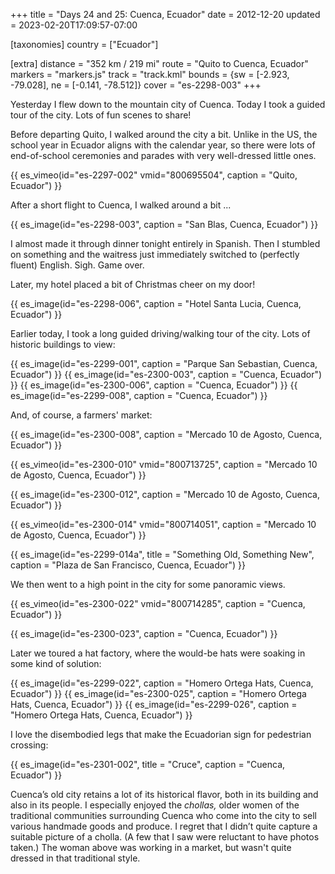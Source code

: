 +++
title = "Days 24 and 25: Cuenca, Ecuador"
date = 2012-12-20
updated = 2023-02-20T17:09:57-07:00

[taxonomies]
country = ["Ecuador"]

[extra]
distance = "352 km / 219 mi"
route = "Quito to Cuenca, Ecuador"
markers = "markers.js"
track = "track.kml"
bounds = {sw = [-2.923, -79.028], ne = [-0.141, -78.512]}
cover = "es-2298-003"
+++

Yesterday I flew down to the mountain city of Cuenca. Today I took a guided tour of the city. Lots of fun scenes to share!

<!-- more -->

Before departing Quito, I walked around the city a bit. Unlike in the US, the school year in Ecuador aligns with the calendar year, so there were lots of end-of-school ceremonies and parades with very well-dressed little ones.

{{ es_vimeo(id="es-2297-002" vmid="800695504", caption = "Quito, Ecuador") }}

After a short flight to Cuenca, I walked around a bit ...

{{ es_image(id="es-2298-003", caption = "San Blas, Cuenca, Ecuador") }}

I almost made it through dinner tonight entirely in Spanish. Then I stumbled on something and the waitress just immediately switched to (perfectly fluent) English. Sigh. Game over.

Later, my hotel placed a bit of Christmas cheer on my door!

{{ es_image(id="es-2298-006", caption = "Hotel Santa Lucia, Cuenca, Ecuador") }}

Earlier today, I took a long guided driving/walking tour of the city. Lots of historic buildings to view:

{{ es_image(id="es-2299-001", caption = "Parque San Sebastian, Cuenca, Ecuador") }}
{{ es_image(id="es-2300-003", caption = "Cuenca, Ecuador") }}
{{ es_image(id="es-2300-006", caption = "Cuenca, Ecuador") }}
{{ es_image(id="es-2299-008", caption = "Cuenca, Ecuador") }}

And, of course, a farmers' market:

{{ es_image(id="es-2300-008", caption = "Mercado 10 de Agosto, Cuenca, Ecuador") }}

{{ es_vimeo(id="es-2300-010" vmid="800713725", caption = "Mercado 10 de Agosto, Cuenca, Ecuador") }}

{{ es_image(id="es-2300-012", caption = "Mercado 10 de Agosto, Cuenca, Ecuador") }}

{{ es_vimeo(id="es-2300-014" vmid="800714051", caption = "Mercado 10 de Agosto, Cuenca, Ecuador") }}

{{ es_image(id="es-2299-014a", title = "Something Old, Something New", caption = "Plaza de San Francisco, Cuenca, Ecuador") }}

We then went to a high point in the city for some panoramic views.

{{ es_vimeo(id="es-2300-022" vmid="800714285", caption = "Cuenca, Ecuador") }}

{{ es_image(id="es-2300-023", caption = "Cuenca, Ecuador") }}

Later we toured a hat factory, where the would-be hats were soaking in some kind of solution:

{{ es_image(id="es-2299-022", caption = "Homero Ortega Hats, Cuenca, Ecuador") }}
{{ es_image(id="es-2300-025", caption = "Homero Ortega Hats, Cuenca, Ecuador") }}
{{ es_image(id="es-2299-026", caption = "Homero Ortega Hats, Cuenca, Ecuador") }}

I love the disembodied legs that make the Ecuadorian sign for pedestrian crossing:

{{ es_image(id="es-2301-002", title = "Cruce", caption = "Cuenca, Ecuador") }}

Cuenca’s old city retains a lot of its historical flavor, both in its building and also in its people. I especially enjoyed the _chollas,_ older women of the traditional communities surrounding Cuenca who come into the city to sell various handmade goods and produce. I regret that I didn’t quite capture a suitable picture of a cholla. (A few that I saw were reluctant to have photos taken.) The woman above was working in a market, but wasn't quite dressed in that traditional style.
